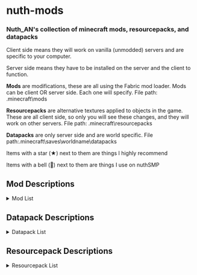 # nuth-mods

### Nuth_AN's collection of minecraft mods, resourcepacks, and datapacks

Client side means they will work on vanilla (unmodded) servers and are specific to your computer.

Server side means they have to be installed on the server and the client to function.

**Mods** are modifications, these are all using the Fabric mod loader. Mods can be client OR server side. Each one will specify. File path: .minecraft\mods

**Resourcepacks** are alternative textures applied to objects in the game. These are all client side, so only you will see these changes, and they will work on other servers. File path: .minecraft\resourcepacks

**Datapacks** are only server side and are world specific. File path:.minecraft\saves\worldname\datapacks

Items with a star (★) next to them are things I highly recommend

Items with a bell (🔔) next to them are things I use on nuthSMP

## **Mod Descriptions**

<details>
<summary>Mod List</summary>

### IMPORTANT 

If you're installing any of these mods, it is recommended to install clothConfig, fabricAPI, fabricLanguageKotlin, maLiLib, modMenu, and yetAnotherConfigLib. These are required by most of these mods and aren't listed as dependencies.


- [advancementInfo](<https://www.curseforge.com/minecraft/mc-mods/advancementinfo/files/all?page=1&pageSize=20&gameVersionTypeId=4>)
  - Tells the user what they need to do to accomplish an advancement
    - Client

- [architectury (library)](<https://modrinth.com/mod/architectury-api/versions?l=fabric>)
  - Required for heyWiki

- [axiom](<https://modrinth.com/mod/axiom/versions>)
  - Building mod for creative building
    - Client or server

- [balm (library)](<https://modrinth.com/mod/balm/versions?l=fabric>)
  - Required for kleeSlabs
  - Client and server

- [betterBeaconPlacement](<https://www.curseforge.com/minecraft/mc-mods/better-beacon-placement/files/all?page=1&pageSize=20&gameVersionTypeId=4>)
  - Places down the base of the beacon by right clicking on a beacon with the mineral block in your hand. Also can break all the blocks by breaking the beacon. Huge time saver, but pretty cheaty
    - Requires collective (library)
    - Client

- ★[betterF3](<https://www.curseforge.com/minecraft/mc-mods/betterf3/files/all?page=1&pageSize=20&gameVersionTypeId=4>)
  - Improves F3 menu by color coding (highly customizable)
    - Client

- ★[betterStats](<https://www.curseforge.com/minecraft/mc-mods/better-stats/files/all?page=1&pageSize=20&gameVersionTypeId=4>)
  - Makes the statistics screen look much prettier
    - Client or server

- [boatHUD](<https://www.curseforge.com/minecraft/mc-mods/boathud/files/all?page=1&pageSize=20&gameVersionTypeId=4>)
  - Adds a cool little HUD when riding a boat. Includes speed, gs experienced, and angle
    - Client

- [calcMod](<https://modrinth.com/mod/calcmod/versions?l=fabric>)
  - Little calculator to calculate things such as amount of blocks needed for recipes, nether coords, etc.
    - Client or server

- 🔔[carpetExtra](<https://www.curseforge.com/minecraft/mc-mods/carpet-extra/files/all?page=1&pageSize=20&gameVersionTypeId=4>)
  - Adds some more cool carpet features
    - Requires carpet
    - Server

- 🔔[carpetTIS](<https://www.curseforge.com/minecraft/mc-mods/carpet-tis-addition/files/all?page=1&pageSize=20>)
  - More carpet additions, notably large barrels
    - Requires carpet
    - Server

- [chatHeads](<https://modrinth.com/mod/chat-heads/versions?l=fabric>)
  - Adds a little image of the users skin next to chat messages
    - Client

- ★🔔[clothConfig (library)](<https://modrinth.com/mod/cloth-config/versions?l=fabric>)
  - Required by a lot of mods
  - Client and server

- ★🔔[clumps (performance)](<https://www.curseforge.com/minecraft/mc-mods/clumps/files/all?page=1&pageSize=20&gameVersionTypeId=4>)
  - Greatly decreases lag by clumping xp orbs together
    - Server

- [collective (library)](<https://www.curseforge.com/minecraft/mc-mods/collective/files/all?page=1&pageSize=20&gameVersionTypeId=4>)
  - Required by betterBeaconPlacement
  - Client and server

- ★[continuity](<https://www.curseforge.com/minecraft/mc-mods/continuity/files/all?page=1&pageSize=20&gameVersionTypeId=4>)
  - Adds connected textures similar to OptiFine
    - Requires indium IF sodium is installed
    - Client

- [controlling](<https://modrinth.com/mod/controlling/versions?l=fabric>)
  - Adds a search bar in the keybinds menu to help find conflicts
    - Requires searchables (library)
    - Client

- [darkLoadingScreen](<https://www.curseforge.com/minecraft/mc-mods/dark-loading-screen/files/all?page=1&pageSize=20&gameVersionTypeId=4>)
  - Makes the loading screen dark mode
    - Client

- [easierCrafting](<https://www.curseforge.com/minecraft/mc-mods/easiercrafting/files/all?page=1&pageSize=20&gameVersionTypeId=4>)
  - Enables instant crafting without having to drag items to and fro
    - Client

- [eatingAnimation](<https://www.curseforge.com/minecraft/mc-mods/eating-animation-fabric/files/all?page=1&pageSize=20&gameVersionTypeId=4>)
  - Adds cool eating animations for most foods (sadly none for golden carrots)
    - Client

- 🔔[essential](<https://modrinth.com/mod/essential/versions?l=fabric>)
  - Adds some useless cosmetics and allows hosting worlds for multiplayer with friends
    - Client

- ★🔔[fabricAPI (library)](<https://www.curseforge.com/minecraft/mc-mods/fabric-api/files/all?page=1&pageSize=20&gameVersionTypeId=4>)
  - Required by most mods
  - Client and server

- ★🔔[carpet](<https://www.curseforge.com/minecraft/mc-mods/carpet/files/all?page=1&pageSize=20&gameVersionTypeId=4>)
  - Adds a ton of cool technical features. A tonnnnnn
    - Required by carpetExtras and carpetTIS
    - Server

- ★🔔[fabricLanguageKotlin (library)](<https://www.curseforge.com/minecraft/mc-mods/fabric-language-kotlin/files/all?page=1&pageSize=20&gameVersionTypeId=4>)
  - Required by a lot of mods
  - Client or server

- ★[heyWiki](<https://modrinth.com/mod/hey-wiki/versions?l=fabric>)
  - Links you the wiki page to what you need with a simple command
    - Client

- ★🔔[indium (performance)](<https://www.curseforge.com/minecraft/mc-mods/indium/files/all?page=1&pageSize=20&gameVersionTypeId=4>)
  - Sodium addon that improves rendering API
    - Requires sodium
    - Client

- [inventoryHUD](<https://www.curseforge.com/minecraft/mc-mods/inventory-hud-forge/files/all?page=1&pageSize=20&gameVersionTypeId=4>)
  - Adds some neat little HUDs. Highly customizable
    - Client

- ★[iris](<https://www.curseforge.com/minecraft/mc-mods/irisshaders/files/all?page=1&pageSize=20&gameVersionTypeId=4>)
  - Best shader loader in existence
    - Client

- ★[itemScroller](<https://www.curseforge.com/minecraft/mc-mods/item-scroller/files/all?page=1&pageSize=20>)
  - Amazing mod that makes it way easier to move items around in the inventory
    - Client

- 🔔[kleeSlabs](<https://modrinth.com/mod/kleeslabs/versions?l=fabric>)
  - Allows just breaking the top or bottom slab in a double slab
    - Requires balm (library)
    - Server

- ★[lambDynamicLights](<https://modrinth.com/mod/lambdynamiclights/versions?l=fabric>)
  - Adds dynamic lights. Ex: holding a torch actually gives off light
    - Client

- ★[litematica](<https://www.curseforge.com/minecraft/mc-mods/litematica/files/all?page=1&pageSize=20&gameVersionTypeId=4>)
  - Building mod to creat ghost outlines of your builds for easier building process in survival
    - Client

- ★🔔[lithium (performance)](<https://modrinth.com/mod/lithium/versions?l=fabric>)
  - Great optimization addon for fabric. Reduces tons of lag
    - Client

- ★🔔[maLiLib (library)](<https://www.curseforge.com/minecraft/mc-mods/malilib/files/all?page=1&pageSize=20&gameVersionTypeId=4>)
  - Required by a lot of my favorite mods
  - Client

- ★[miniHUD](<https://www.curseforge.com/minecraft/mc-mods/minihud/files/all?page=1&pageSize=20&gameVersionTypeId=4>)
  - Fantastic mod that adds a little HUD that can display whatever you want it to. Also implements some useful renderers. Highly customizable
    - Client

- ★🔔[modMenu](<https://modrinth.com/mod/modmenu/versions?l=fabric>)
  - Adds a mod menu to help organize and configure mods in game
    - Required by a lot of mods
    - Client

- 🔔[noExpensive](<https://modrinth.com/mod/noexpensive/versions>)
  - Removes the "Too Expensive!" restriction with anvils
    - Client and server

- ★[noResourcePackWarnings](<https://modrinth.com/mod/no-resource-pack-warnings/versions>)
  - Removes the warning that a resource pack is from an older version
    - Client

- ★🔔[reesesSodiumOptions](<https://modrinth.com/mod/reeses-sodium-options/versions?l=fabric>)
  - Improves the GUI of the sodium mod's options
    - Requires sodium
    - Client

- [searchables (library)](<https://modrinth.com/mod/searchables/versions?l=fabric>)
  - Required by controlling
  - Client

- ★🔔[shulkerPlus](<https://www.curseforge.com/minecraft/mc-mods/shulker/files/all?page=1&pageSize=20&gameVersionTypeId=4>)
  - Allows you to label shulker boxes with an item. Great for organization
    - Client and server

- ★🔔[sodiumExtra (performance)](https://modrinth.com/mod/sodium-extra/versions?l=fabric>)
  - Adds some more features to sodium
    - Requires sodium

- ★🔔[sodium (performance)](<https://modrinth.com/mod/sodium/versions?l=fabric>)
  - The goat of performance mods
    - Required by indium and sodiumExtra and reesesSodiumOptions
    - Client

- ★[stendhal](<https://www.curseforge.com/minecraft/mc-mods/stendhal/files/all?page=1&pageSize=20>)
  - Adds the whole unicode library in the game GUI, allowing for symbols in signs, chat, etc.
    - Client

- [tweakermore](<https://www.curseforge.com/minecraft/mc-mods/tweakermore/files/all?page=1&pageSize=20&gameVersionTypeId=4>)
  - Adds some more tweakeroo features. I forgot what features, but they're probably cool
    - Client

- ★[tweakeroo](<https://www.curseforge.com/minecraft/mc-mods/tweakeroo/files/all?page=1&pageSize=20>)
  - Allows for diagonal and offset block placement, orientation changes when placing, shulkerbox tooltips, freecam, and so much more. Highly customizable
  - IMPORTANT: some features can get you banned on some servers (ex: clicking scripts, freecam). Check with your server admin
    - Client for some features, client and server for others (see previous bullet point)

- [visuality](<https://www.curseforge.com/minecraft/mc-mods/visuality>)
  - Adds some aesthetic particles
    - Client

- 🔔[voiceChat](<https://modrinth.com/plugin/simple-voice-chat/versions?l=fabric>)
  - Adds a simple voice chat
    - Client and server

- ★[wiZoom](<https://www.curseforge.com/minecraft/mc-mods/wi-zoom/files/all?page=1&pageSize=20&gameVersionTypeId=4>)
  - My favorite zoom mod. It's just the zoom from the Wurst hack client (which I've never used)
    - Client

- [yetAnotherConfigLib (library)](<https://www.curseforge.com/minecraft/mc-mods/yacl/files/all?page=1&pageSize=20&gameVersionTypeId=4>)
  - I don't remember which mods require this, so install it just to be safe
    - Client

</details>

## **Datapack Descriptions**

<details>
<summary>Datapack List</summary>

- 🔔allMobHeads
  - Adds mob heads and player heads

- ★🔔antiGriefs
  - Stops endermen from picking up blocks and stops ghasts from breaking blocks

- 🔔armoredElytra
  - Drop an elytra and chestplate on an anvil to combine them

- ★🔔doubleShulkerShells
  - Shulkers always drop two shulker shells upon death

- ★🔔fastLeafDecay
  - Makes leaves decay very quickly

- 🔔[vanillaTweaks](<https://vanillatweaks.net/picker/datapacks/>)
  - Allows for redying of stuff, dying sandstone to red sandstone, adds a bunch of shapeless recipes, makes blackstone function the same as cobble for recipes, you can make black dye from coal and charcoal, you can smelt rotten flesh into leather, unpack ice, unpack netherwart blocks, unpack wool into string, trapdoor recipe yields 12 instead of 2, stair recipe yields 8 instead of 4, and wood recipe yields 4 instead of 3
  - Go select your own at the vanilla tweaks website


</details>

## **Resourcepack Descriptions**

<details>

<summary>Resourcepack List</summary>

- cowTotem
  - A little texture I made that turns the totem of undying into a cute little cow

- nuthPaintings
  - I replaced all the paintings with my favorite funny images

- ★[redstoneTweaks](<https://modrinth.com/resourcepack/redstone-tweaks/versions>)
  - Extremely splendid pack that makes redstone components much easier to read and tell what direction they're facing, as well as much more

- uniqueDiscs
  - Gives each music disc a unique texture

- betterEggs
  - Recolors eggs and turtle eggs

- colorfulCoral
  - Makes dead coral have a little hue of color in them

- consistentSigns
  - Makes hanging signs and normal signs be consistent

- livingDragon
  - Gives the dragon egg an animated texture like a heartbeat

- obsidianEnderChest
  - Retextures ender chest to resemble obsidian

- rainRevamp
  - Makes rain so much nicer and atmospheric

- ★springFlowers
  - Gets some variation in the flowers

- ★[vanillaTweaks](<https://vanillatweaks.net/picker/resource-packs/>)
  - See the .txt file for a list of all selected packs
  - Select your personal packs at the vanilla tweaks website
 
- timeToShweep
  - Changes phantoms' voices to be Bdubs saying "Time to shweep!"

</details>
